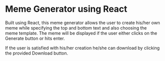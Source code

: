 # Meme Generator using React

Built using React, this meme generator allows the user to create his/her own meme while specifying the top and bottom text and also choosing the meme template.
The meme will be displayed if the user either clicks on the Generate button or hits enter.

If the user is satisfied with his/her creation he/she can download by clicking the provided Download button.
